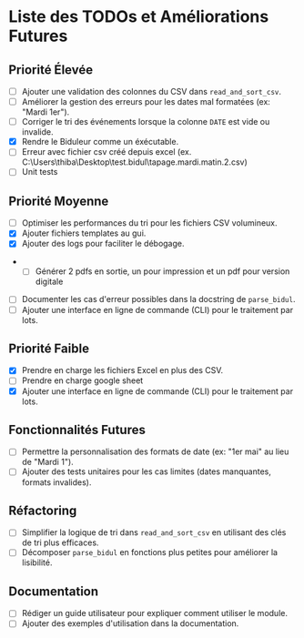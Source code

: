 # Liste des TODOs et Améliorations Futures

## Priorité Élevée
- [ ] Ajouter une validation des colonnes du CSV dans `read_and_sort_csv`.
- [ ] Améliorer la gestion des erreurs pour les dates mal formatées (ex: "Mardi 1er").
- [ ] Corriger le tri des événements lorsque la colonne `DATE` est vide ou invalide.
- [x] Rendre le Biduleur comme un éxécutable.
- [ ] Erreur avec fichier csv créé depuis excel (ex. C:\Users\thiba\Desktop\test.bidul\tapage.mardi.matin.2.csv)
- [ ] Unit tests

## Priorité Moyenne
- [ ] Optimiser les performances du tri pour les fichiers CSV volumineux.
- [x] Ajouter fichiers templates au gui.
- [x] Ajouter des logs pour faciliter le débogage.
- - [ ] Générer 2 pdfs en sortie, un pour impression et un pdf pour version digitale
- [ ] Documenter les cas d'erreur possibles dans la docstring de `parse_bidul`.
- [ ] Ajouter une interface en ligne de commande (CLI) pour le traitement par lots.

## Priorité Faible
- [x] Prendre en charge les fichiers Excel en plus des CSV.
- [ ] Prendre en charge google sheet
- [x] Ajouter une interface en ligne de commande (CLI) pour le traitement par lots.

## Fonctionnalités Futures
- [ ] Permettre la personnalisation des formats de date (ex: "1er mai" au lieu de "Mardi 1").
- [ ] Ajouter des tests unitaires pour les cas limites (dates manquantes, formats invalides).

## Réfactoring
- [ ] Simplifier la logique de tri dans `read_and_sort_csv` en utilisant des clés de tri plus efficaces.
- [ ] Décomposer `parse_bidul` en fonctions plus petites pour améliorer la lisibilité.

## Documentation
- [ ] Rédiger un guide utilisateur pour expliquer comment utiliser le module.
- [ ] Ajouter des exemples d'utilisation dans la documentation.